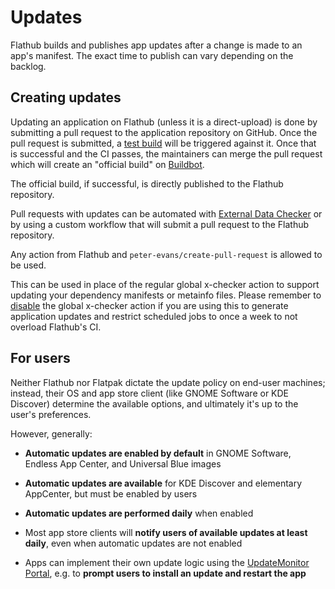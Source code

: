 # Updates

Flathub builds and publishes app updates after a change is made to an
app's manifest. The exact time to publish can vary depending on the
backlog.

## Creating updates

Updating an application on Flathub (unless it is a direct-upload) is
done by submitting a pull request to the application repository on
GitHub. Once the pull request is submitted, a [test build](/docs/for-app-authors/maintenance#buildbot)
will be triggered against it. Once that is successful and the CI passes,
the maintainers can merge the pull request which will create an
"official build" on [Buildbot](/docs/for-app-authors/maintenance#buildbot).

The official build, if successful, is directly published to the Flathub repository.

Pull requests with updates can be automated with [External Data Checker](/docs/for-app-authors/external-data-checker)
or by using a custom workflow that will submit a pull request to the
Flathub repository.

Any action from Flathub and `peter-evans/create-pull-request` is allowed
to be used.

This can be used in place of the regular global x-checker action to
support updating your dependency manifests or metainfo files. Please
remember to [disable](/docs/for-app-authors/external-data-checker#disable)
the global x-checker action if you are using this to generate application
updates and restrict scheduled jobs to once a week to not overload
Flathub's CI.

## For users

Neither Flathub nor Flatpak dictate the update policy on end-user
machines; instead, their OS and app store client
(like GNOME Software or KDE Discover) determine the available options,
and ultimately it's up to the user's preferences.

However, generally:

- **Automatic updates are enabled by default** in GNOME Software, Endless App Center, and Universal Blue images

- **Automatic updates are available** for KDE Discover and elementary AppCenter, but must be enabled by users

- **Automatic updates are performed daily** when enabled

- Most app store clients will **notify users of available updates at least daily**, even when automatic updates are not enabled

- Apps can implement their own update logic using the [UpdateMonitor Portal](https://docs.flatpak.org/en/latest/portal-api-reference.html#gdbus-interface-org-freedesktop-portal-Flatpak-UpdateMonitor), e.g. to **prompt users to install an update and restart the app**
